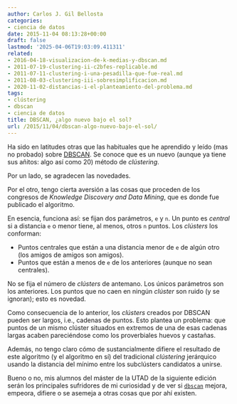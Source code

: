 ```yaml
---
author: Carlos J. Gil Bellosta
categories:
- ciencia de datos
date: 2015-11-04 08:13:28+00:00
draft: false
lastmod: '2025-04-06T19:03:09.411311'
related:
- 2016-04-18-visualizacion-de-k-medias-y-dbscan.md
- 2011-07-19-clustering-ii-c2bfes-replicable.md
- 2011-07-11-clustering-i-una-pesadilla-que-fue-real.md
- 2011-08-03-clustering-iii-sobresimplificacion.md
- 2020-11-02-distancias-i-el-planteamiento-del-problema.md
tags:
- clústering
- dbscan
- ciencia de datos
title: DBSCAN, ¿algo nuevo bajo el sol?
url: /2015/11/04/dbscan-algo-nuevo-bajo-el-sol/
---
```


Ha sido en latitudes otras que las habituales que he aprendido y leído (mas no probado) sobre [DBSCAN](https://en.wikipedia.org/wiki/DBSCAN). Se conoce que es un nuevo (aunque ya tiene sus añitos: algo así como 20) método de _clústering_.

Por un lado, se agradecen las novedades.

Por el otro, tengo cierta aversión a las cosas que proceden de los congresos de _Knowledge Discovery and Data Mining_, que es donde fue publicado el algoritmo.

En esencia, funciona así: se fijan dos parámetros, `e` y `n`. Un punto es _central_ si a distancia `e` o menor tiene, al menos, otros `n` puntos. Los _clústers_ los conforman:

* Puntos centrales que están a una distancia menor de `e` de algún otro (los amigos de amigos son amigos).
* Puntos que están a menos de `e` de los anteriores (aunque no sean centrales).


No se fija el número de _clústers_ de antemano. Los únicos parámetros son los anteriores. Los puntos que no caen en ningún _clúster_ son ruido (y se ignoran); esto es novedad.

Como consecuencia de lo anterior, los _clústers_ creados por DBSCAN pueden ser largos, i.e., cadenas de puntos. Esto plantea un problema: que puntos de un mismo clúster situados en extremos de una de esas cadenas largas acaben pareciéndose como los proverbiales huevos y castañas.

Además, no tengo claro cómo de sustancialmente difiere el resultado de este algoritmo (y el algoritmo en sí) del tradicional _clústering_ jerárquico usando la distancia del mínimo entre los subclústers candidatos a unirse.

Bueno o no, mis alumnos del máster de la UTAD de la siguiente edición serán los principales sufridores de mi curiosidad y de ver si [`dbscan`](https://cran.r-project.org/web/packages/dbscan/index.html) mejora, empeora, difiere o se asemeja a otras cosas que por ahí existen.